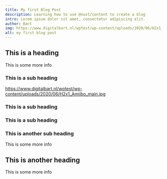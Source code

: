 ```yaml
---
title: My first Blog Post
description: Learning how to use @nuxt/content to create a blog
intro: Lorem ipsum dolor sit amet, consectetur adipiscing elit.
author: Bart
img: https://www.digitalbart.nl/wptest/wp-content/uploads/2020/06/H2x1_Amiibo_main.jpg
alt: my first blog post
---
```


## This is a heading

This is some more info

### This is a sub heading

https://www.digitalbart.nl/wptest/wp-content/uploads/2020/06/H2x1_Amiibo_main.jpg

### This is a sub heading

### This is a sub heading

### This is another sub heading

This is some more info

## This is another heading

This is some more info
